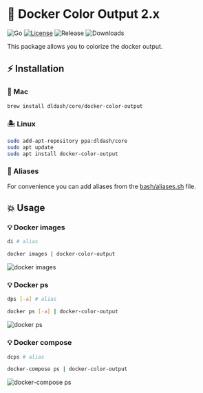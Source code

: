 # 🐳 Docker Color Output 2.x

![Go][1] [![License][2]][3] ![Release][4] ![Downloads][5]

This package allows you to colorize the docker output.

## ⚡️ Installation

### 🍏 Mac

```bash
brew install dldash/core/docker-color-output
```

### 🏝 Linux

```bash
sudo add-apt-repository ppa:dldash/core
sudo apt update
sudo apt install docker-color-output
```

### 🧊 Aliases

For convenience you can add aliases from the [bash/aliases.sh](bash/aliases.sh) file.

## 💥 Usage

### 💡 Docker images

```bash
di # alias
```

```bash
docker images | docker-color-output
```

![docker images](https://user-images.githubusercontent.com/5787193/93581956-7ae7f580-f9aa-11ea-8f81-d6922e1ca892.png)

### 💡 Docker ps

```bash
dps [-a] # alias
```

```bash
docker ps [-a] | docker-color-output
```

![docker ps](https://user-images.githubusercontent.com/5787193/93581144-69521e00-f9a9-11ea-86bb-c23d7879c689.png)

### 💡 Docker compose

```bash
dcps # alias
```

```bash
docker-compose ps | docker-color-output
```

![docker-compose ps](https://user-images.githubusercontent.com/5787193/93630916-7267dd00-f9f3-11ea-9521-e69152fa86f1.png)

[1]: https://img.shields.io/github/go-mod/go-version/devemio/docker-color-output
[2]: https://img.shields.io/badge/License-MIT-brightgreen.svg
[3]: https://opensource.org/licenses/MIT
[4]: https://img.shields.io/github/v/release/devemio/docker-color-output
[5]: https://img.shields.io/github/downloads/devemio/docker-color-output/total
